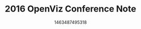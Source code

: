 ---
title: 2016 OpenViz Conference Note
date: 1463487495318
layout: post
path: "/2016-openviz-conference-note/"
---